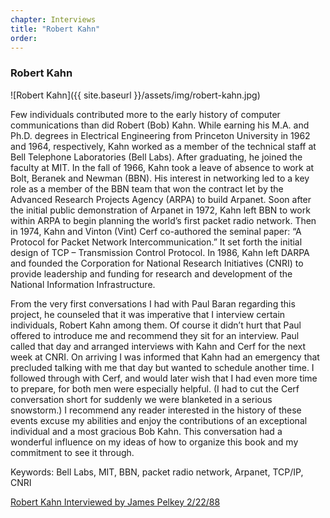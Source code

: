 ```yaml
---
chapter: Interviews
title: "Robert Kahn"
order: 
---
```


### Robert Kahn

![Robert Kahn]({{ site.baseurl }}/assets/img/robert-kahn.jpg)

Few individuals contributed more to the early history of computer communications than did Robert (Bob) Kahn. While earning his M.A. and Ph.D. degrees in Electrical Engineering from Princeton University in 1962 and 1964, respectively, Kahn worked as a member of the technical staff at Bell Telephone Laboratories (Bell Labs). After graduating, he joined the faculty at MIT. In the fall of 1966, Kahn took a leave of absence to work at Bolt, Beranek and Newman (BBN). His interest in networking led to a key role as a member of the BBN team that won the contract let by the Advanced Research Projects Agency (ARPA) to build Arpanet. Soon after the initial public demonstration of Arpanet in 1972, Kahn left BBN to work within ARPA to begin planning the world’s first packet radio network. Then in 1974, Kahn and Vinton (Vint) Cerf co-authored the seminal paper: “A Protocol for Packet Network Intercommunication.” It set forth the initial design of TCP – Transmission Control Protocol. In 1986, Kahn left DARPA and founded the Corporation for National Research Initiatives (CNRI) to provide leadership and funding for research and development of the National Information Infrastructure.

From the very first conversations I had with Paul Baran regarding this project, he counseled that it was imperative that I interview certain individuals, Robert Kahn among them. Of course it didn’t hurt that Paul offered to introduce me and recommend they sit for an interview. Paul called that day and arranged interviews with Kahn and Cerf for the next week at CNRI. On arriving I was informed that Kahn had an emergency that precluded talking with me that day but wanted to schedule another time. I followed through with Cerf, and would later wish that I had even more time to prepare, for both men were especially helpful. (I had to cut the Cerf conversation short for suddenly we were blanketed in a serious snowstorm.) I recommend any reader interested in the history of these events excuse my abilities and enjoy the contributions of an exceptional individual and a most gracious Bob Kahn. This conversation had a wonderful influence on my ideas of how to organize this book and my commitment to see it through.

Keywords: Bell Labs, MIT, BBN, packet radio network, Arpanet, TCP/IP, CNRI

[Robert Kahn Interviewed by James Pelkey 2/22/88](https://archive.computerhistory.org/resources/access/text/2016/10/102717241-05-01-acc.pdf)

